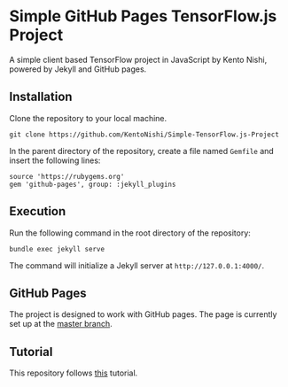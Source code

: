 # Simple GitHub Pages TensorFlow.js Project

A simple client based TensorFlow project in JavaScript by Kento Nishi, powered by Jekyll and GitHub pages.

## Installation
Clone the repository to your local machine.
```
git clone https://github.com/KentoNishi/Simple-TensorFlow.js-Project
```
In the parent directory of the repository, create a file named ``Gemfile`` and insert the following lines:
```
source 'https://rubygems.org'
gem 'github-pages', group: :jekyll_plugins
```

## Execution
Run the following command in the root directory of the repository:
```
bundle exec jekyll serve
```
The command will initialize a Jekyll server at ``http://127.0.0.1:4000/``.

## GitHub Pages
The project is designed to work with GitHub pages. The page is currently set up at the [master branch](https://kentonishi.github.io/Simple-TensorFlow.js-Project/).

## Tutorial
This repository follows [this](https://codelabs.developers.google.com/codelabs/tfjs-training-classfication/index.html#0) tutorial.
